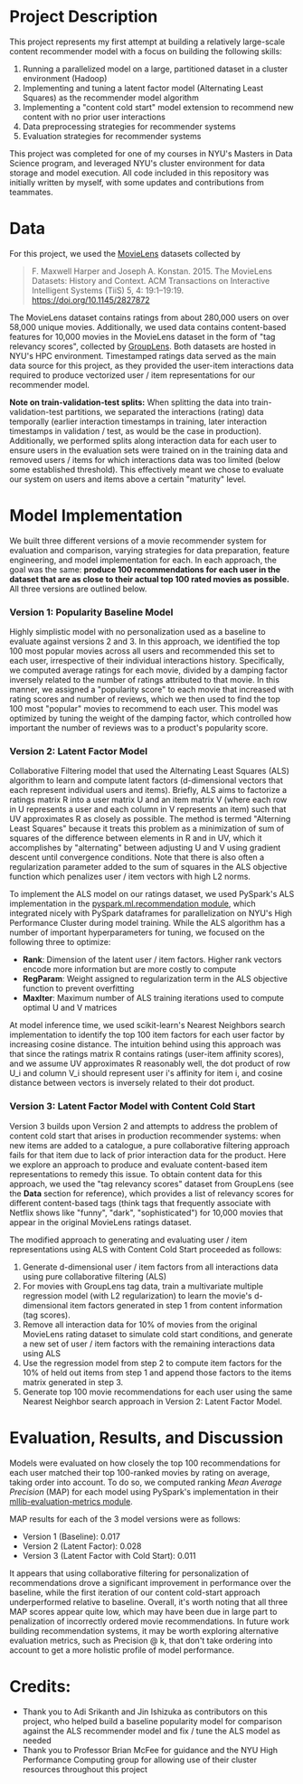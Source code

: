# Project Description
This project represents my first attempt at building a relatively large-scale content recommender model with a focus on building the following skills:
1. Running a parallelized model on a large, partitioned dataset in a cluster environment (Hadoop)
2. Implementing and tuning a latent factor model (Alternating Least Squares) as the recommender model algorithm
3. Implementing a "content cold start" model extension to recommend new content with no prior user interactions
4. Data preprocessing strategies for recommender systems
5. Evaluation strategies for recommender systems

This project was completed for one of my courses in NYU's Masters in Data Science program, and leveraged NYU's cluster environment for data storage and model execution. All code included in this repository was initially written by myself, with some updates and contributions from teammates.

# Data

For this project, we used the [MovieLens](https://grouplens.org/datasets/movielens/latest/) datasets collected by 
> F. Maxwell Harper and Joseph A. Konstan. 2015. 
> The MovieLens Datasets: History and Context. 
> ACM Transactions on Interactive Intelligent Systems (TiiS) 5, 4: 19:1–19:19. https://doi.org/10.1145/2827872

The MovieLens dataset contains ratings from about 280,000 users on over 58,000 unique movies. Additionally, we used data contains content-based features for 10,000 movies in the MovieLens dataset in the form of "tag relevancy scores", collected by [GroupLens](https://grouplens.org/datasets/movielens/tag-genome/). Both datasets are hosted in NYU's HPC environment. Timestamped ratings data served as the main data source for this project, as they provided the user-item interactions data required to produce vectorized user / item representations for our recommender model.

**Note on train-validation-test splits:** When splitting the data into train-validation-test partitions, we separated the interactions (rating) data temporally (earlier interaction timestamps in training, later interaction timestamps in validation / test, as would be the case in production). Additionally, we performed splits along interaction data for each user to ensure users in the evaluation sets were trained on in the training data and removed users / items for which interactions data was too limited (below some established threshold). This effectively meant we chose to evaluate our system on users and items above a certain "maturity" level.


# Model Implementation
We built three different versions of a movie recommender system for evaluation and comparison, varying strategies for data preparation, feature engineering, and model implementation for each. In each approach, the goal was the same: **produce 100 recommendations for each user in the dataset that are as close to their actual top 100 rated movies as possible.** All three versions are outlined below.

### Version 1: Popularity Baseline Model
Highly simplistic model with no personalization used as a baseline to evaluate against versions 2 and 3. In this approach, we identified the top 100 most popular movies across all users and recommended this set to each user, irrespective of their individual interactions history. Specifically, we computed average ratings for each movie, divided by a damping factor inversely related to the number of ratings attributed to that movie. In this manner, we assigned a "popularity score" to each movie that increased with rating scores and number of reviews, which we then used to find the top 100 most "popular" movies to recommend to each user. This model was optimized by tuning the weight of the damping factor, which controlled how important the number of reviews was to a product's popularity score.

### Version 2: Latent Factor Model
Collaborative Filtering model that used the Alternating Least Squares (ALS) algorithm to learn and compute latent factors (d-dimensional vectors that each represent individual users and items). Briefly, ALS aims to factorize a ratings matrix R into a user matrix U and an item matrix V (where each row in U represents a user and each column in V represents an item) such that UV approximates R as closely as possible. The method is termed "Alterning Least Squares" because it treats this problem as a minimization of sum of squares of the difference between elements in R and in UV, which it accomplishes by "alternating" between adjusting U and V using gradient descent until convergence conditions. Note that there is also often a regularization parameter added to the sum of squares in the ALS objective function which penalizes user / item vectors with high L2 norms.

To implement the ALS model on our ratings dataset, we used PySpark's ALS implementation in the [pyspark.ml.recommendation module](https://spark.apache.org/docs/3.0.1/ml-collaborative-filtering.html), which integrated nicely with PySpark dataframes for parallelization on NYU's High Performance Cluster during model training. While the ALS algorithm has a number of important hyperparameters for tuning, we focused on the following three to optimize:
- **Rank**: Dimension of the latent user / item factors. Higher rank vectors encode more information but are more costly to compute
- **RegParam**: Weight assigned to regularization term in the ALS objective function to prevent overfitting
- **MaxIter**: Maximum number of ALS training iterations used to compute optimal U and V matrices

At model inference time, we used scikit-learn's Nearest Neighbors search implementation to identify the top 100 item factors for each user factor by increasing cosine distance. The intuition behind using this approach was that since the ratings matrix R contains ratings (user-item affinity scores), and we assume UV approximates R reasonably well, the dot product of row U_i and column V_i should represent user i's affinity for item i, and cosine distance between vectors is inversely related to their dot product.

### Version 3: Latent Factor Model with Content Cold Start
Version 3 builds upon Version 2 and attempts to address the problem of content cold start that arises in production recommender systems: when new items are added to a catalogue, a pure collaborative filtering approach fails for that item due to lack of prior interaction data for the product. Here we explore an approach to produce and evaluate content-based item representations to remedy this issue. To obtain content data for this approach, we used the "tag relevancy scores" dataset from GroupLens (see the **Data** section for reference), which provides a list of relevancy scores for different content-based tags (think tags that frequently associate with Netflix shows like "funny", "dark", "sophisticated") for 10,000 movies that appear in the original MovieLens ratings dataset.

The modified approach to generating and evaluating user / item representations using ALS with Content Cold Start proceeded as follows:
1. Generate d-dimensional user / item factors from all interactions data using pure collaborative filtering (ALS)
2. For movies with GroupLens tag data, train a multivariate multiple regression model (with L2 regularization) to learn the movie's d-dimensional item factors generated in step 1 from content information (tag scores).
3. Remove all interaction data for 10% of movies from the original MovieLens rating dataset to simulate cold start conditions, and generate a new set of user / item factors with the remaining interactions data using ALS
4. Use the regression model from step 2 to compute item factors for the 10% of held out items from step 1 and append those factors to the items matrix generated in step 3.
5. Generate top 100 movie recommendations for each user using the same Nearest Neighbor search approach in Version 2: Latent Factor Model.


# Evaluation, Results, and Discussion
Models were evaluated on how closely the top 100 recommendations for each user matched their top 100-ranked movies by rating on average, taking order into account. To do so, we computed ranking *Mean Average Precision* (MAP) for each model using PySpark's implementation in their [mllib-evaluation-metrics module](https://spark.apache.org/docs/3.0.1/mllib-evaluation-metrics.html#ranking-systems). 

MAP results for each of the 3 model versions were as follows:
- Version 1 (Baseline): 0.017
- Version 2 (Latent Factor): 0.028
- Version 3 (Latent Factor with Cold Start): 0.011

It appears that using collaborative filtering for personalization of recommendations drove a significant improvement in performance over the baseline, while the first iteration of our content cold-start approach underperformed relative to baseline. Overall, it's worth noting that all three MAP scores appear quite low, which may have been due in large part to penalization of incorrectly ordered movie recommendations. In future work building recommendation systems, it may be worth exploring alternative evaluation metrics, such as Precision @ k, that don't take ordering into account to get a more holistic profile of model performance.


# Credits: 
- Thank you to Adi Srikanth and Jin Ishizuka as contributors on this project, who helped build a baseline popularity model for comparison against the ALS recommender model and fix / tune the ALS model as needed
- Thank you to Professor Brian McFee for guidance and the NYU High Performance Computing group for allowing use of their cluster resources throughout this project
